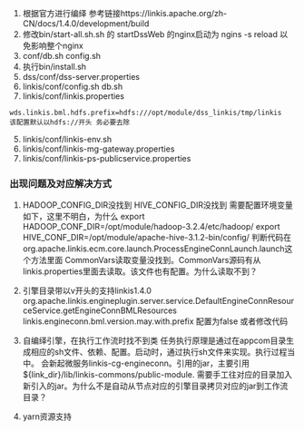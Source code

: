 1. 根据官方进行编绎 参考链接https://linkis.apache.org/zh-CN/docs/1.4.0/development/build
2. 修改bin/start-all.sh.sh 的 startDssWeb 的nginx启动为 ngins -s reload  以免影响整个nginx
2. conf/db.sh config.sh
3. 执行bin/install.sh
3. dss/conf/dss-server.properties
8. linkis/conf/config.sh db.sh
4. linkis/conf/linkis.properties
```shell
wds.linkis.bml.hdfs.prefix=hdfs:///opt/module/dss_linkis/tmp/linkis
该配置默认以hdfs://开头 务必要去除
```
5. linkis/conf/linkis-env.sh
6. linkis/conf/linkis-mg-gateway.properties
7. linkis/conf/linkis-ps-publicservice.properties



### 出现问题及对应解决方式
1. HADOOP_CONFIG_DIR没找到
HIVE_CONFIG_DIR没找到
需要配置环境变量如下，这里不明白，为什么
export HADOOP_CONF_DIR=/opt/module/hadoop-3.2.4/etc/hadoop/
export HIVE_CONF_DIR=/opt/module/apache-hive-3.1.2-bin/config/
判断代码在org.apache.linkis.ecm.core.launch.ProcessEngineConnLaunch.launch这个方法里面
CommonVars读取变量没找到。CommonVars源码有从linkis.properties里面去读取。该文件也有配置。为什么读取不到？


2. 引擎目录带以v开头的支持linkis1.4.0
org.apache.linkis.engineplugin.server.service.DefaultEngineConnResourceService.getEngineConnBMLResources
linkis.engineconn.bml.version.may.with.prefix  配置为false  或者修改代码

3. 自编绎引擎，在执行工作流时找不到类
任务执行原理是通过在appcom目录生成相应的sh文件、依赖、配置。启动时，通过执行sh文件来实现。执行过程当中。
会新起微服务linkis-cg-engineconn。引用的jar，主要引用${link_dir}/lib/linkis-commons/public-module.
需要手工往对应的目录加入新引入的jar。为什么不是自动从节点对应的引擎目录拷贝对应的jar到工作流目录？

4. yarn资源支持
